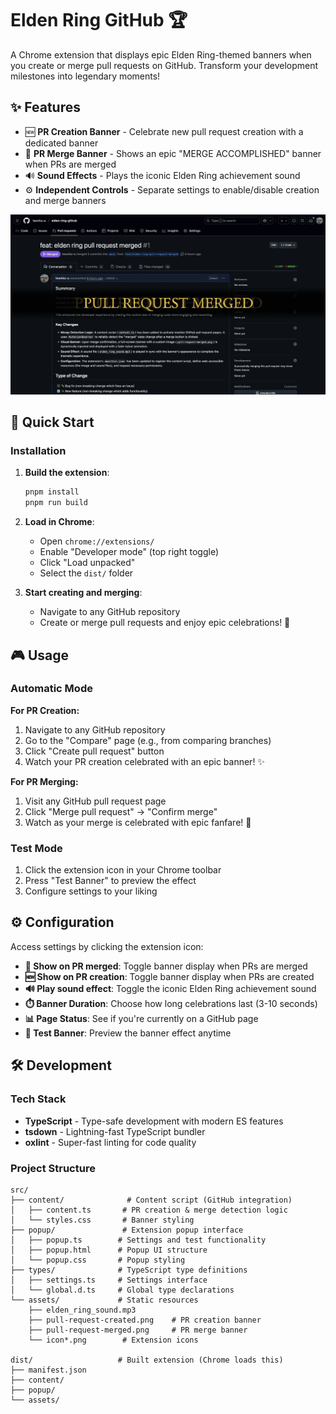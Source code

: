 # Elden Ring GitHub 🏆

A Chrome extension that displays epic Elden Ring-themed banners when you create or merge pull requests on GitHub. Transform your development milestones into legendary moments!

## ✨ Features

- 🆕 **PR Creation Banner** - Celebrate new pull request creation with a dedicated banner
- 🎉 **PR Merge Banner** - Shows an epic "MERGE ACCOMPLISHED" banner when PRs are merged
- 🔊 **Sound Effects** - Plays the iconic Elden Ring achievement sound
- ⚙️ **Independent Controls** - Separate settings to enable/disable creation and merge banners

![Elden Ring GitHub](./public/elden-ring-pr-merged.webp)

## 🚀 Quick Start

### Installation

1. **Build the extension**:

   ```bash
   pnpm install
   pnpm run build
   ```

2. **Load in Chrome**:
   - Open `chrome://extensions/`
   - Enable "Developer mode" (top right toggle)
   - Click "Load unpacked"
   - Select the `dist/` folder

3. **Start creating and merging**:
   - Navigate to any GitHub repository
   - Create or merge pull requests and enjoy epic celebrations! 🎉

## 🎮 Usage

### Automatic Mode

**For PR Creation:**

1. Navigate to any GitHub repository
2. Go to the "Compare" page (e.g., from comparing branches)
3. Click "Create pull request" button
4. Watch your PR creation celebrated with an epic banner! ✨

**For PR Merging:**

1. Visit any GitHub pull request page
2. Click "Merge pull request" → "Confirm merge"
3. Watch as your merge is celebrated with epic fanfare! 🎉

### Test Mode

1. Click the extension icon in your Chrome toolbar
2. Press "Test Banner" to preview the effect
3. Configure settings to your liking

## ⚙️ Configuration

Access settings by clicking the extension icon:

- **🎉 Show on PR merged**: Toggle banner display when PRs are merged
- **🆕 Show on PR creation**: Toggle banner display when PRs are created
- **🔊 Play sound effect**: Toggle the iconic Elden Ring achievement sound
- **⏱️ Banner Duration**: Choose how long celebrations last (3-10 seconds)
- **📊 Page Status**: See if you're currently on a GitHub page
- **🧪 Test Banner**: Preview the banner effect anytime

## 🛠️ Development

### Tech Stack

- **TypeScript** - Type-safe development with modern ES features
- **tsdown** - Lightning-fast TypeScript bundler
- **oxlint** - Super-fast linting for code quality

### Project Structure

```
src/
├── content/              # Content script (GitHub integration)
│   ├── content.ts       # PR creation & merge detection logic
│   └── styles.css       # Banner styling
├── popup/               # Extension popup interface
│   ├── popup.ts        # Settings and test functionality
│   ├── popup.html      # Popup UI structure
│   └── popup.css       # Popup styling
├── types/              # TypeScript type definitions
│   ├── settings.ts     # Settings interface
│   └── global.d.ts     # Global type declarations
└── assets/             # Static resources
    ├── elden_ring_sound.mp3
    ├── pull-request-created.png    # PR creation banner
    ├── pull-request-merged.png     # PR merge banner
    └── icon*.png        # Extension icons

dist/                   # Built extension (Chrome loads this)
├── manifest.json
├── content/
├── popup/
└── assets/
```
